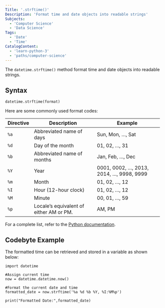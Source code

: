 ```yaml
---
Title: '.strftime()'
Description: 'Format time and date objects into readable strings'
Subjects:
  - 'Computer Science'
  - 'Data Science'
Tags:
  - 'Date'
  - 'Time'
CatalogContent:
  - 'learn-python-3'
  - 'paths/computer-science'
---
```


The `datetime.strftime()` method format time and date objects into readable strings.

## Syntax

```pseudo
datetime.strftime(format)
```
Here are some commonly used format codes:

| Directive | Description                                |            Example                      |
| ----------| ------------------------------------------ | ----------------------------------------|
| `%a`      | Abbreviated name of days                   | Sun, Mon, …, Sat                        |
| `%d`      | Day of the month                           | 01, 02, …, 31                           |
| `%b`      | Abbreviated name of months                 | Jan, Feb, …, Dec                        |
| `%Y`      | Year                                       | 0001, 0002, …, 2013, 2014, …, 9998, 9999|
| `%m`      | Month                                      | 01, 02, …, 12                           |
| `%I`      | Hour (12-hour clock)                       | 01, 02, …, 12                           |
| `%M`      | Minute                                     | 00, 01, …, 59                           |
| `%p`      | Locale’s equivalent of either AM or PM.    |AM, PM                                   |

For a complete list, refer to the [Python documentation](https://docs.python.org/3/library/datetime.html#strftime-strptime-behavior).

## Codebyte Example

The formatted time can be retrieved and stored in a variable as shown below:

```codebyte/python
import datetime

#Assign current time
now = datetime.datetime.now()

#Format the current date and time
formatted_date = now.strftime('%a %d %b %Y, %I:%M%p')

print("Formatted Date:",formatted_date)
```